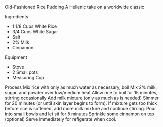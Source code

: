 Old-Fashioned Rice Pudding
A Hellenic take on a worldwide classic

Ingredients
- 1 1/8 Cups White Rice
- 3/4 Cups White Sugar
- Salt
- 2% Milk
- Cinnamon

Equipment
- Stove
- 2 Small pots
- Measuring Cup

Process
Mix rice with only as much water as necessary, boil Mix 2% milk, sugar, and powder over low/medium heat Allow rice to boil for 15 minutes, stirring occasionally Add milk mixture (only as much as is needed) Simmer for 20 minutes (or until skin layer begins to form). If mixture gets too thick before rice is softened, add more milk mixture and continue stirring. Pour into small bowls and let sit for 5 minutes Sprinkle some cinnamon on top (optional) Serve immediately for refigerate when cool.

